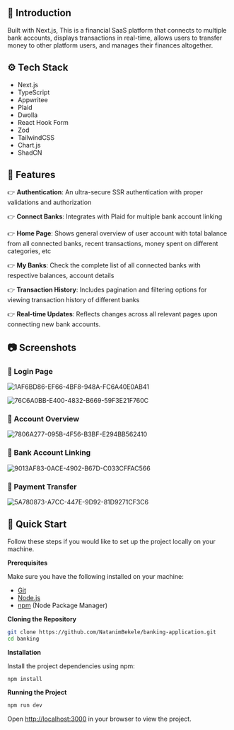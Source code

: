 
## <a name="introduction">🤖 Introduction</a>

Built with Next.js, This is a financial SaaS platform that connects to multiple bank accounts, displays transactions in real-time, allows users to transfer money to other platform users, and manages their finances altogether. 


## <a name="tech-stack">⚙️ Tech Stack</a>

- Next.js
- TypeScript
- Appwritee
- Plaid
- Dwolla
- React Hook Form
- Zod
- TailwindCSS
- Chart.js
- ShadCN

## <a name="features">🔋 Features</a>

👉 **Authentication**: An ultra-secure SSR authentication with proper validations and authorization

👉 **Connect Banks**: Integrates with Plaid for multiple bank account linking

👉 **Home Page**: Shows general overview of user account with total balance from all connected banks, recent transactions, money spent on different categories, etc

👉 **My Banks**: Check the complete list of all connected banks with respective balances, account details

👉 **Transaction History**: Includes pagination and filtering options for viewing transaction history of different banks

👉 **Real-time Updates**: Reflects changes across all relevant pages upon connecting new bank accounts.


## <a name="screenshots">📷 Screenshots</a>

### **🔹 Login Page**  
![1AF6BD86-EF66-4BF8-948A-FC6A40E0AB41](https://github.com/user-attachments/assets/f3045843-7309-482c-8f50-df9e6ed255a6)

![76C6A0BB-E400-4832-B669-59F3E21F760C](https://github.com/user-attachments/assets/24a72395-114a-43ac-b139-01024695fc73)

### **🔹 Account Overview**  
![7806A277-095B-4F56-B3BF-E294BB562410](https://github.com/user-attachments/assets/85c730a9-4fba-4157-baff-f66b8aa28555)

### **🔹 Bank Account Linking**  

![9013AF83-0ACE-4902-B67D-C033CFFAC566](https://github.com/user-attachments/assets/8d08b790-c7bb-434f-8aa2-89407436b420)

### **🔹 Payment Transfer**
![5A780873-A7CC-447E-9D92-81D9271CF3C6](https://github.com/user-attachments/assets/2e9eb2ad-d001-48de-bf33-e847f4299edb)

 

## <a name="quick-start">🤸 Quick Start</a>

Follow these steps if you would like to set up the project locally on your machine.

**Prerequisites**

Make sure you have the following installed on your machine:

- [Git](https://git-scm.com/)
- [Node.js](https://nodejs.org/en)
- [npm](https://www.npmjs.com/) (Node Package Manager)

**Cloning the Repository**

```bash
git clone https://github.com/NatanimBekele/banking-application.git
cd banking
```

**Installation**

Install the project dependencies using npm:

```bash
npm install
```

**Running the Project**

```bash
npm run dev
```

Open [http://localhost:3000](http://localhost:3000) in your browser to view the project.


